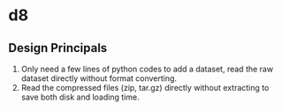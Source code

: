 # d8

## Design Principals

1. Only need a few lines of python codes to add a dataset, read the raw dataset directly without format converting.
1. Read the compressed files (zip, tar.gz) directly without extracting to save both disk and loading time.

